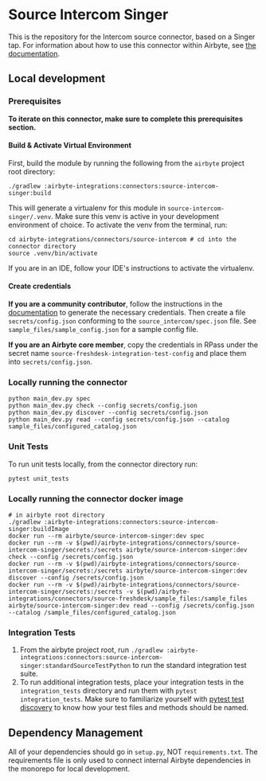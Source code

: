 # Source Intercom Singer

This is the repository for the Intercom source connector, based on a Singer tap.
For information about how to use this connector within Airbyte, see [the documentation](https://docs.airbyte.io/integrations/sources/intercom).

## Local development

### Prerequisites
**To iterate on this connector, make sure to complete this prerequisites section.**

#### Build & Activate Virtual Environment
First, build the module by running the following from the `airbyte` project root directory: 
```
./gradlew :airbyte-integrations:connectors:source-intercom-singer:build
```

This will generate a virtualenv for this module in `source-intercom-singer/.venv`. Make sure this venv is active in your
development environment of choice. To activate the venv from the terminal, run:
```
cd airbyte-integrations/connectors/source-intercom # cd into the connector directory
source .venv/bin/activate
```
If you are in an IDE, follow your IDE's instructions to activate the virtualenv.

#### Create credentials
**If you are a community contributor**, follow the instructions in the [documentation](https://docs.airbyte.io/integrations/sources/intercom)
to generate the necessary credentials. Then create a file `secrets/config.json` conforming to the `source_intercom/spec.json` file.
See `sample_files/sample_config.json` for a sample config file.

**If you are an Airbyte core member**, copy the credentials in RPass under the secret name `source-freshdesk-integration-test-config`
and place them into `secrets/config.json`.


### Locally running the connector
```
python main_dev.py spec
python main_dev.py check --config secrets/config.json
python main_dev.py discover --config secrets/config.json
python main_dev.py read --config secrets/config.json --catalog sample_files/configured_catalog.json
```

### Unit Tests
To run unit tests locally, from the connector directory run:
```
pytest unit_tests
```

### Locally running the connector docker image
```
# in airbyte root directory
./gradlew :airbyte-integrations:connectors:source-intercom-singer:buildImage
docker run --rm airbyte/source-intercom-singer:dev spec
docker run --rm -v $(pwd)/airbyte-integrations/connectors/source-intercom-singer/secrets:/secrets airbyte/source-intercom-singer:dev check --config /secrets/config.json
docker run --rm -v $(pwd)/airbyte-integrations/connectors/source-intercom-singer/secrets:/secrets airbyte/source-intercom-singer:dev discover --config /secrets/config.json
docker run --rm -v $(pwd)/airbyte-integrations/connectors/source-intercom-singer/secrets:/secrets -v $(pwd)/airbyte-integrations/connectors/source-freshdesk/sample_files:/sample_files airbyte/source-intercom-singer:dev read --config /secrets/config.json --catalog /sample_files/configured_catalog.json
```

### Integration Tests 
1. From the airbyte project root, run `./gradlew :airbyte-integrations:connectors:source-intercom-singer:standardSourceTestPython` to run the standard integration test suite.
1. To run additional integration tests, place your integration tests in the `integration_tests` directory and run them with `pytest integration_tests`.
   Make sure to familiarize yourself with [pytest test discovery](https://docs.pytest.org/en/latest/goodpractices.html#test-discovery) to know how your test files and methods should be named.

## Dependency Management
All of your dependencies should go in `setup.py`, NOT `requirements.txt`. The requirements file is only used to connect internal Airbyte dependencies in the monorepo for local development.
